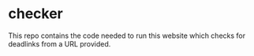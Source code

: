 # checker
This repo contains the code needed to run this website which checks for deadlinks from a URL provided.
